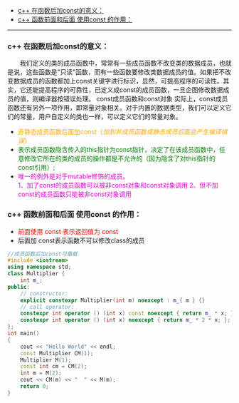 
- [c++ 在函数后加const的意义：](#c-在函数后加const的意义)
- [c++ 函数前面和后面 使用const 的作用：](#c-函数前面和后面-使用const-的作用)
------
### c++ 在函数后加const的意义：
　　我们定义的类的成员函数中，常常有一些成员函数不改变类的数据成员，也就是说，这些函数是"只读"函数，而有一些函数要修改类数据成员的值。如果把不改变数据成员的函数都加上const关键字进行标识，显然，可提高程序的可读性。其实，它还能提高程序的可靠性，已定义成const的成员函数，一旦企图修改数据成员的值，则编译器按错误处理。 const成员函数和const对象 实际上，const成员函数还有另外一项作用，即常量对象相关。对于内置的数据类型，我们可以定义它们的常量，用户自定义的类也一样，可以定义它们的常量对象。

- <font color=orange>非静态成员函数后面加const（*加到非成员函数或静态成员后面会产生编译错误*）</font>
- <font color=green>表示成员函数隐含传入的this指针为const指针，决定了在该成员函数中，任意修改它所在的类的成员的操作都是不允许的（因为隐含了对this指针的const引用）;</font>
- <font color=deepred>唯一的例外是对于mutable修饰的成员。  
    1、加了const的成员函数可以被非const对象和const对象调用
    2、但不加const的成员函数只能被非const对象调用
</font>

### c++ 函数前面和后面 使用const 的作用：
- <font color=red>前面使用 const 表示返回值为 const</font>
- 后面加 const表示函数不可以修改class的成员

```c++ 
//成员函数后加const可重载
#include <iostream>
using namespace std;
class Multiplier {
    int m_;
public:
    // constructor:
    explicit constexpr Multiplier(int m) noexcept : m_{ m } {}
    // call operator:
    constexpr int operator () (int x) const noexcept { return m_ * x; };
    constexpr int operator () (int x) noexcept { return m_ * 2 * x; };
};
int main()
{
    cout << "Hello World" << endl;
    const Multiplier CM(1);
    Multiplier M(1);
    const int cm = CM(2);
    int m = M(2);
    cout << CM(m) << "  " << M(m);
    return 0;
}
```


